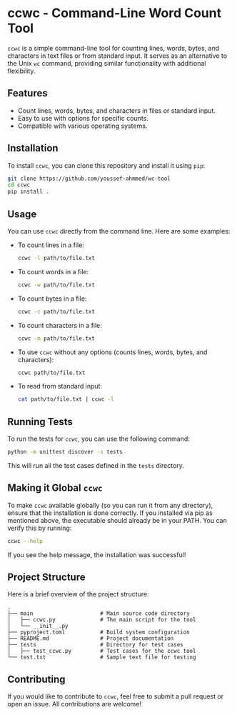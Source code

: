# ccwc - Command-Line Word Count Tool

`ccwc` is a simple command-line tool for counting lines, words, bytes, and characters in text files or from standard input. It serves as an alternative to the Unix `wc` command, providing similar functionality with additional flexibility.

## Features

- Count lines, words, bytes, and characters in files or standard input.
- Easy to use with options for specific counts.
- Compatible with various operating systems.

## Installation

To install `ccwc`, you can clone this repository and install it using `pip`:

```bash
git clone https://github.com/youssef-ahmmed/wc-tool
cd ccwc
pip install .
```

## Usage

You can use `ccwc` directly from the command line. Here are some examples:

- To count lines in a file:
  ```bash
  ccwc -l path/to/file.txt
  ```

- To count words in a file:
  ```bash
  ccwc -w path/to/file.txt
  ```

- To count bytes in a file:
  ```bash
  ccwc -c path/to/file.txt
  ```

- To count characters in a file:
  ```bash
  ccwc -m path/to/file.txt
  ```

- To use `ccwc` without any options (counts lines, words, bytes, and characters):
  ```bash
  ccwc path/to/file.txt
  ```

- To read from standard input:
  ```bash
  cat path/to/file.txt | ccwc -l
  ```

## Running Tests

To run the tests for `ccwc`, you can use the following command:

```bash
python -m unittest discover -s tests
```

This will run all the test cases defined in the `tests` directory.

## Making it Global `ccwc`

To make `ccwc` available globally (so you can run it from any directory), ensure that the installation is done correctly. If you installed via pip as mentioned above, the executable should already be in your PATH. You can verify this by running:

```bash
ccwc --help
```

If you see the help message, the installation was successful!

## Project Structure

Here is a brief overview of the project structure:

```
.
├── main                     # Main source code directory
│   ├── ccwc.py              # The main script for the tool
│   └── __init__.py
├── pyproject.toml           # Build system configuration
├── README.md                # Project documentation
├── tests                    # Directory for test cases
│   ├── test_ccwc.py         # Test cases for the ccwc tool
└── test.txt                 # Sample text file for testing
```

## Contributing

If you would like to contribute to `ccwc`, feel free to submit a pull request or open an issue. All contributions are welcome!
